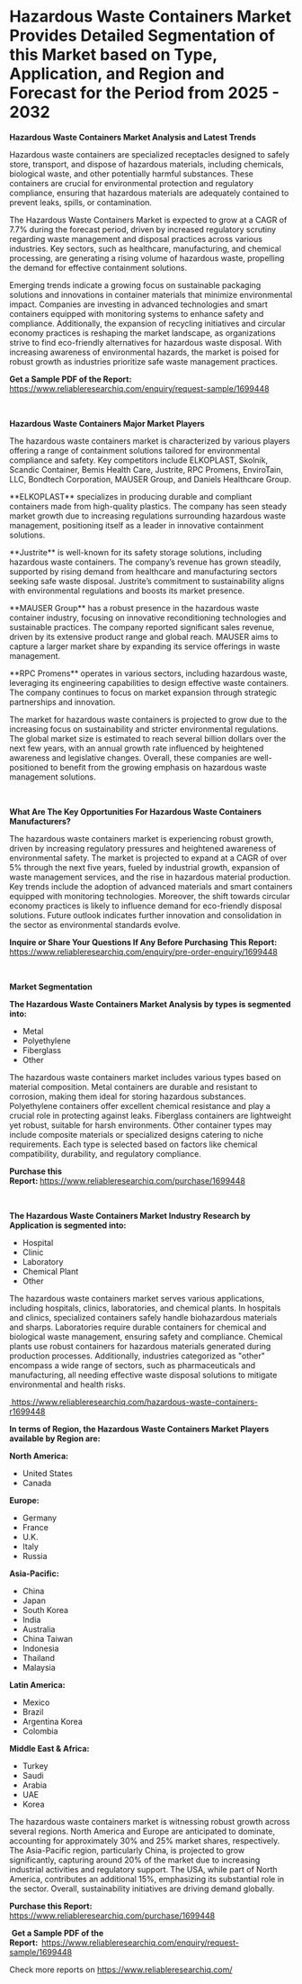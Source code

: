 <p><h1>Hazardous Waste Containers Market Provides Detailed Segmentation of this Market based on Type, Application, and Region and Forecast for the Period from 2025 - 2032</h1></p><p><strong>Hazardous Waste Containers Market Analysis and Latest Trends</strong></p>
<p><p>Hazardous waste containers are specialized receptacles designed to safely store, transport, and dispose of hazardous materials, including chemicals, biological waste, and other potentially harmful substances. These containers are crucial for environmental protection and regulatory compliance, ensuring that hazardous materials are adequately contained to prevent leaks, spills, or contamination.</p><p>The Hazardous Waste Containers Market is expected to grow at a CAGR of 7.7% during the forecast period, driven by increased regulatory scrutiny regarding waste management and disposal practices across various industries. Key sectors, such as healthcare, manufacturing, and chemical processing, are generating a rising volume of hazardous waste, propelling the demand for effective containment solutions. </p><p>Emerging trends indicate a growing focus on sustainable packaging solutions and innovations in container materials that minimize environmental impact. Companies are investing in advanced technologies and smart containers equipped with monitoring systems to enhance safety and compliance. Additionally, the expansion of recycling initiatives and circular economy practices is reshaping the market landscape, as organizations strive to find eco-friendly alternatives for hazardous waste disposal. With increasing awareness of environmental hazards, the market is poised for robust growth as industries prioritize safe waste management practices.</p></p>
<p><strong>Get a Sample PDF of the Report:&nbsp;</strong> <a href="https://www.reliableresearchiq.com/enquiry/request-sample/1699448?utm_campaign=2843&utm_medium=2&utm_source=Github&utm_content=ia&utm_term=08042025&utm_id=hazardous-waste-containers">https://www.reliableresearchiq.com/enquiry/request-sample/1699448</a></p>
<p>&nbsp;</p>
<p><strong>Hazardous Waste Containers Major Market Players</strong></p>
<p><p>The hazardous waste containers market is characterized by various players offering a range of containment solutions tailored for environmental compliance and safety. Key competitors include ELKOPLAST, Skolnik, Scandic Container, Bemis Health Care, Justrite, RPC Promens, EnviroTain, LLC, Bondtech Corporation, MAUSER Group, and Daniels Healthcare Group.</p><p>**ELKOPLAST** specializes in producing durable and compliant containers made from high-quality plastics. The company has seen steady market growth due to increasing regulations surrounding hazardous waste management, positioning itself as a leader in innovative containment solutions.</p><p>**Justrite** is well-known for its safety storage solutions, including hazardous waste containers. The company’s revenue has grown steadily, supported by rising demand from healthcare and manufacturing sectors seeking safe waste disposal. Justrite’s commitment to sustainability aligns with environmental regulations and boosts its market presence.</p><p>**MAUSER Group** has a robust presence in the hazardous waste container industry, focusing on innovative reconditioning technologies and sustainable practices. The company reported significant sales revenue, driven by its extensive product range and global reach. MAUSER aims to capture a larger market share by expanding its service offerings in waste management.</p><p>**RPC Promens** operates in various sectors, including hazardous waste, leveraging its engineering capabilities to design effective waste containers. The company continues to focus on market expansion through strategic partnerships and innovation.</p><p>The market for hazardous waste containers is projected to grow due to the increasing focus on sustainability and stricter environmental regulations. The global market size is estimated to reach several billion dollars over the next few years, with an annual growth rate influenced by heightened awareness and legislative changes. Overall, these companies are well-positioned to benefit from the growing emphasis on hazardous waste management solutions.</p></p>
<p>&nbsp;</p>
<p><strong>What Are The Key Opportunities For Hazardous Waste Containers Manufacturers?</strong></p>
<p><p>The hazardous waste containers market is experiencing robust growth, driven by increasing regulatory pressures and heightened awareness of environmental safety. The market is projected to expand at a CAGR of over 5% through the next five years, fueled by industrial growth, expansion of waste management services, and the rise in hazardous material production. Key trends include the adoption of advanced materials and smart containers equipped with monitoring technologies. Moreover, the shift towards circular economy practices is likely to influence demand for eco-friendly disposal solutions. Future outlook indicates further innovation and consolidation in the sector as environmental standards evolve.</p></p>
<p><strong>Inquire or Share Your Questions If Any Before Purchasing This Report:</strong> <a href="https://www.reliableresearchiq.com/enquiry/pre-order-enquiry/1699448?utm_campaign=2843&utm_medium=2&utm_source=Github&utm_content=ia&utm_term=08042025&utm_id=hazardous-waste-containers">https://www.reliableresearchiq.com/enquiry/pre-order-enquiry/1699448</a></p>
<p>&nbsp;</p>
<p><strong>Market Segmentation</strong></p>
<p><strong>The Hazardous Waste Containers Market Analysis by types is segmented into:</strong></p>
<p><ul><li>Metal</li><li>Polyethylene</li><li>Fiberglass</li><li>Other</li></ul></p>
<p><p>The hazardous waste containers market includes various types based on material composition. Metal containers are durable and resistant to corrosion, making them ideal for storing hazardous substances. Polyethylene containers offer excellent chemical resistance and play a crucial role in protecting against leaks. Fiberglass containers are lightweight yet robust, suitable for harsh environments. Other container types may include composite materials or specialized designs catering to niche requirements. Each type is selected based on factors like chemical compatibility, durability, and regulatory compliance.</p></p>
<p><strong>Purchase this Report:&nbsp;</strong><a href="https://www.reliableresearchiq.com/purchase/1699448?utm_campaign=2843&utm_medium=2&utm_source=Github&utm_content=ia&utm_term=08042025&utm_id=hazardous-waste-containers">https://www.reliableresearchiq.com/purchase/1699448</a></p>
<p>&nbsp;</p>
<p><strong>The Hazardous Waste Containers Market Industry Research by Application is segmented into:</strong></p>
<p><ul><li>Hospital</li><li>Clinic</li><li>Laboratory</li><li>Chemical Plant</li><li>Other</li></ul></p>
<p><p>The hazardous waste containers market serves various applications, including hospitals, clinics, laboratories, and chemical plants. In hospitals and clinics, specialized containers safely handle biohazardous materials and sharps. Laboratories require durable containers for chemical and biological waste management, ensuring safety and compliance. Chemical plants use robust containers for hazardous materials generated during production processes. Additionally, industries categorized as "other" encompass a wide range of sectors, such as pharmaceuticals and manufacturing, all needing effective waste disposal solutions to mitigate environmental and health risks.</p></p>
<p><a href="https://www.reliableresearchiq.com/hazardous-waste-containers-r1699448?utm_campaign=2843&utm_medium=2&utm_source=Github&utm_content=ia&utm_term=08042025&utm_id=hazardous-waste-containers">&nbsp;https://www.reliableresearchiq.com/hazardous-waste-containers-r1699448</a></p>
<p><strong>In terms of Region, the Hazardous Waste Containers Market Players available by Region are:</strong></p>
<p>
    <p> <strong> North America: </strong>
        <ul>
            <li>United States</li>
            <li>Canada</li>
        </ul>
        </p> 
    <p> <strong> Europe: </strong>
        <ul>
            <li>Germany</li>
            <li>France</li>
            <li>U.K.</li>
            <li>Italy</li>
            <li>Russia</li>
        </ul>
        </p> 
    <p> <strong> Asia-Pacific: </strong>
        <ul>
            <li>China</li>
            <li>Japan</li>
            <li>South Korea</li>
            <li>India</li>
            <li>Australia</li>
            <li>China Taiwan</li>
            <li>Indonesia</li>
            <li>Thailand</li>
            <li>Malaysia</li>
        </ul>
        </p> 
    <p> <strong> Latin America: </strong>
        <ul>
            <li>Mexico</li>
            <li>Brazil</li>
            <li>Argentina Korea</li>
            <li>Colombia</li>
        </ul>
        </p> 
    <p> <strong> Middle East & Africa: </strong>
        <ul>
            <li>Turkey</li>
            <li>Saudi</li>
            <li>Arabia</li>
            <li>UAE</li>
            <li>Korea</li>
        </ul>
    </p>
    </p>
<p><p>The hazardous waste containers market is witnessing robust growth across several regions. North America and Europe are anticipated to dominate, accounting for approximately 30% and 25% market shares, respectively. The Asia-Pacific region, particularly China, is projected to grow significantly, capturing around 20% of the market due to increasing industrial activities and regulatory support. The USA, while part of North America, contributes an additional 15%, emphasizing its substantial role in the sector. Overall, sustainability initiatives are driving demand globally.</p></p>
<p><strong>Purchase this Report: </strong><a href="https://www.reliableresearchiq.com/purchase/1699448?utm_campaign=2843&utm_medium=2&utm_source=Github&utm_content=ia&utm_term=08042025&utm_id=hazardous-waste-containers">https://www.reliableresearchiq.com/purchase/1699448</a></p>
<p>&nbsp;<strong>Get a Sample PDF of the Report:&nbsp;&nbsp;</strong><a href="https://www.reliableresearchiq.com/enquiry/request-sample/1699448?utm_campaign=2843&utm_medium=2&utm_source=Github&utm_content=ia&utm_term=08042025&utm_id=hazardous-waste-containers">https://www.reliableresearchiq.com/enquiry/request-sample/1699448</a></p>
<p><strong></strong></p>
<p>Check more reports on <a href="https://www.reliableresearchiq.com/?utm_campaign=2843&utm_medium=2&utm_source=Github&utm_content=ia&utm_term=08042025&utm_id=hazardous-waste-containers">https://www.reliableresearchiq.com/</a></p>